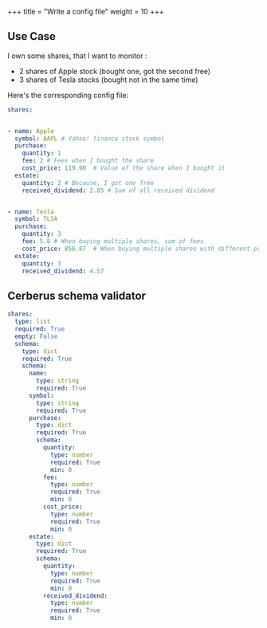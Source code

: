 +++
title = "Write a config file"
weight = 10
+++

## Use Case 

I own some shares, that I want to monitor : 
* 2 shares of Apple stock (bought one, got the second free)
* 3 shares of Tesla stocks (bought not in the same time)

Here's the corresponding config file: 

```yaml
shares:


- name: Apple
  symbol: AAPL # Yahoo! finance stock symbol
  purchase:
    quantity: 1
    fee: 2 # Fees when I bought the share 
    cost_price: 119.98  # Value of the share when I bought it 
  estate:
    quantity: 2 # Because, I got one free
    received_dividend: 2.85 # Sum of all received dividend


- name: Tesla
  symbol: TLSA
  purchase:
    quantity: 3
    fee: 5.8 # When buying multiple shares, sum of fees
    cost_price: 856.87  # When buying multiple shares with different price, weighted average
  estate:
    quantity: 3
    received_dividend: 4.57
```



## Cerberus schema validator 

```yaml
shares:
  type: list
  required: True
  empty: False
  schema:
    type: dict
    required: True
    schema:
      name:
        type: string
        required: True
      symbol:
        type: string
        required: True
      purchase:
        type: dict
        required: True
        schema:
          quantity:
            type: number
            required: True
            min: 0
          fee:
            type: number
            required: True
            min: 0
          cost_price:
            type: number
            required: True
            min: 0
      estate:
        type: dict
        required: True
        schema:
          quantity:
            type: number
            required: True
            min: 0
          received_dividend:
            type: number
            required: True
            min: 0
```